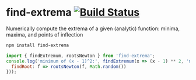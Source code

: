 # find-extrema [![Build Status](https://travis-ci.com/dbkaplun/find-extrema.svg?branch=master)](https://travis-ci.com/dbkaplun/find-extrema)
Numerically compute the extrema of a given (analytic) function: minima, maxima, and points of inflection

```sh
npm install find-extrema
```

```js
import { findExtremum, rootsNewton } from 'find-extrema';
console.log('minimum of (x - 1)^2:', findExtremum(x => (x - 1) ** 2, 'minimum', {
  findRoot: f => rootsNewton(f, Math.random())
}));
```
